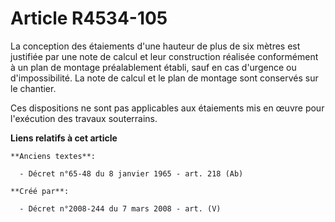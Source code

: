 # Article R4534-105

La conception des étaiements d'une hauteur de plus de six mètres est justifiée par une note de calcul et leur construction
réalisée conformément à un plan de montage préalablement établi, sauf en cas d'urgence ou d'impossibilité. La note de calcul
et le plan de montage sont conservés sur le chantier.

Ces dispositions ne sont pas applicables aux étaiements mis en œuvre pour l'exécution des travaux souterrains.

**Liens relatifs à cet article**

	**Anciens textes**:

	  - Décret n°65-48 du 8 janvier 1965 - art. 218 (Ab)

	**Créé par**:

	  - Décret n°2008-244 du 7 mars 2008 - art. (V)
